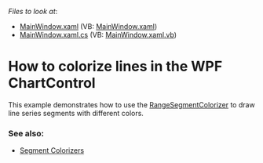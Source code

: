 <!-- default file list -->
*Files to look at*:

* [MainWindow.xaml](./CS/WpfApplication1/MainWindow.xaml) (VB: [MainWindow.xaml](./VB/WpfApplication1/MainWindow.xaml))
* [MainWindow.xaml.cs](./CS/WpfApplication1/MainWindow.xaml.cs) (VB: [MainWindow.xaml.vb](./VB/WpfApplication1/MainWindow.xaml.vb))
<!-- default file list end -->

# How to colorize lines in the WPF ChartControl

This example demonstrates how to use the [RangeSegmentColorizer](https://docs.devexpress.com/WPF/DevExpress.Xpf.Charts.RangeSegmentColorizer) to draw line series segments with different colors.

### See also: 

* [Segment Colorizers](https://docs.devexpress.com/WPF/400746/controls-and-libraries/charts-suite/chart-control/appearance-customization/segment-colorizers)